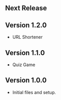 
Next Release
-

Version 1.2.0
-
* URL Shortener

Version 1.1.0
-
* Quiz Game

Version 1.0.0
-
* Initial files and setup.
